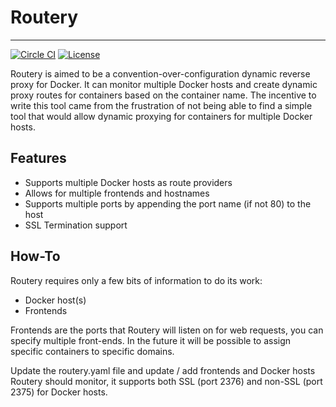 # Routery
___

[![Circle CI](https://img.shields.io/circleci/project/rpheuts/routery.svg)](https://circleci.com/gh/rpheuts/routery)
[![License](https://img.shields.io/badge/license-MIT-blue.svg)](https://github.com/rpheuts/routery/blob/master/LICENSE.md)

Routery is aimed to be a convention-over-configuration dynamic reverse proxy for Docker. It can monitor multiple Docker hosts and create dynamic proxy routes for containers based on the container name. The incentive to write this tool came from the frustration of not being able to find a simple tool that would allow dynamic proxying for containers for multiple Docker hosts.

## Features

 - Supports multiple Docker hosts as route providers
 - Allows for multiple frontends and hostnames
 - Supports multiple ports by appending the port name (if not 80) to the host
 - SSL Termination support

## How-To

Routery requires only a few bits of information to do its work:
 - Docker host(s)
 - Frontends

Frontends are the ports that Routery will listen on for web requests, you can specify multiple front-ends. In the future it will be possible to assign specific containers to specific domains.

Update the routery.yaml file and update / add frontends and Docker hosts Routery should monitor, it supports both SSL (port 2376) and non-SSL (port 2375) for Docker hosts.
